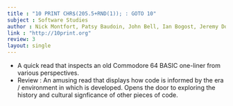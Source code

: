 ```yaml
---
title : "10 PRINT CHR$(205.5+RND(1)); : GOTO 10"
subject : Software Studies
author : Nick Montfort, Patsy Baudoin, John Bell, Ian Bogost, Jeremy Douglass, Mark C. Marino, Michael Mateas, Casey Reas, Mark Sample, and Noah Vawter
link : "http://10print.org"
review: 3
layout: single
---
```


* A quick read that inspects an old Commodore 64 BASIC one-liner from various perspectives.
* Review : An amusing read that displays how code is informed by the era / environment in which is developed. Opens the door to exploring the history and cultural signficance of other pieces of code.
